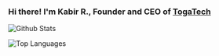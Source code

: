 ### Hi there! I'm Kabir R., Founder and CEO of [TogaTech](https://togatech.org/)
![Github Stats](https://github-readme-stats.vercel.app/api?username=CMEONE&theme=algolia)

![Top Languages](https://github-readme-stats.vercel.app/api/top-langs/?username=CMEONE&theme=algolia)

<!--### Top Projects:
|Name|About|
|-|-|
|Name|Description|-->
